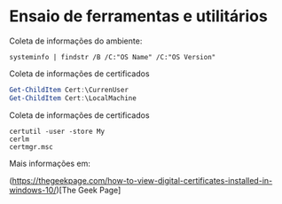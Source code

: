 # Ensaio de ferramentas e utilitários

Coleta de informações do ambiente:
```Cmd
systeminfo | findstr /B /C:"OS Name" /C:"OS Version"
```

Coleta de informações de certificados
```PowerShell
Get-ChildItem Cert:\CurrenUser
Get-ChildItem Cert:\LocalMachine
```

Coleta de informações de certificados
```Cmd
certutil -user -store My
cerlm
certmgr.msc
```

Mais informações em:

(https://thegeekpage.com/how-to-view-digital-certificates-installed-in-windows-10/)[The Geek Page]
